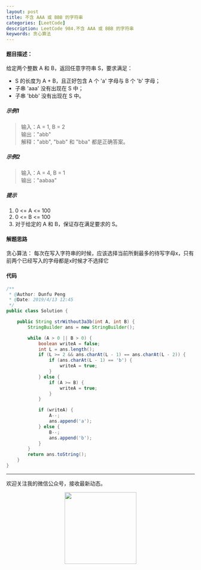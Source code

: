 ```yaml
---
layout: post
title: 不含 AAA 或 BBB 的字符串
categories: [LeetCode]
description: LeetCode 984.不含 AAA 或 BBB 的字符串
keywords: 贪心算法
---
```


#### 题目描述：
给定两个整数 A 和 B，返回任意字符串 S，要求满足：
* S 的长度为 A + B，且正好包含 A 个 'a' 字母与 B 个 'b' 字母；
* 子串 'aaa' 没有出现在 S 中；
* 子串 'bbb' 没有出现在 S 中。

##### 示例1
>输入：A = 1, B = 2  
输出："abb"  
解释："abb", "bab" 和 "bba" 都是正确答案。

##### 示例2
>输入：A = 4, B = 1  
输出："aabaa"  

##### 提示
1. 0 <= A <= 100
2. 0 <= B <= 100
3. 对于给定的 A 和 B，保证存在满足要求的 S。

#### 解题思路
贪心算法：
每次在写入字符串的时候，应该选择当前所剩最多的待写字母x，只有前两个已经写入的字母都是x时候才不选择它

#### 代码

```java
/**
 * @Author: Dunfu Peng
 * @Date: 2019/4/13 12:45
 */
public class Solution {

    public String strWithout3a3b(int A, int B) {
        StringBuilder ans = new StringBuilder();

        while (A > 0 || B > 0) {
            boolean writeA = false;
            int L = ans.length();
            if (L >= 2 && ans.charAt(L - 1) == ans.charAt(L - 2)) {
                if (ans.charAt(L - 1) == 'b') {
                    writeA = true;
                }
            } else {
                if (A >= B) {
                    writeA = true;
                }
            }

            if (writeA) {
                A--;
                ans.append('a');
            } else {
                B--;
                ans.append('b');
            }
        }
        return ans.toString();
    }
}
```
---
欢迎关注我的微信公众号，接收最新动态。

<div align="center"><img width="192px" height="192px" src="https://i.postimg.cc/pdykktnS/weichat.jpg"/></div>

